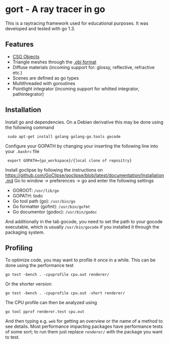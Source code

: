 # gort - A ray tracer in go

This is a raytracing framework used for educational purposes. It was developed and tested with go 1.3.

## Features

* [CSG Objects](http://en.wikipedia.org/wiki/Constructive_solid_geometry)
* Triangle meshes through the [.obj format](http://en.wikipedia.org/wiki/Wavefront_OBJ)
* Diffuse materials (incoming support for: glossy, reflective, refractive etc.)
* Scenes are defined as go types
* Multithreaded with goroutines
* Pointlight integrator (incoming support for whitted integrator, pathintegrator)

## Installation

Install go and dependencies. On a Debian derivative this may be done using the following command

     sudo apt-get install golang golang-go.tools gocode

Configure your GOPATH by changing your inserting the following line into your `.bashrc` file

     export GOPATH={go_workspace}/{local clone of repositry}

Install goclipse by following the instructions on 
https://github.com/GoClipse/goclipse/blob/latest/documentation/Installation.md
Go to window -> preferences -> go and enter the following settings

* GOROOT: `/usr/lib/go`
* GOPATH: todo
* Go tool path (go): `/usr/bin/go`
* Go formatter (gofmt):  `/usr/bin/gofmt`
* Go documentor (godoc): `/usr/bin/godoc`

And additionally in the tab gocode, you need to set the path to your gocode executable, which is
usually `/usr/bin/gocode` if you installed it through the packaging system.

## Profiling

To optimize code, you may want to profile it once in a while. This can be done using the performance test

    go test -bench . -cpuprofile cpu.out renderer/
    
Or the shorter version:

    go test -bench . -cpuprofile cpu.out -short renderer/
    
The CPU profile can then be analyzed using

    go tool pprof renderer.test cpu.out
    
And then typing e.g. `web` for getting an overview or the name of a method to see details. Most performance impacting
packages have performance tests of some sort; to run them just replace `renderer/` with the package you want to test. 